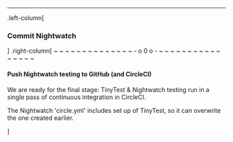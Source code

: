 ---
.left-column[
  ### Commit Nightwatch
]
.right-column[
~ ~ ~ ~ ~ ~ ~ ~ ~ ~ ~ ~ ~ ~ - o 0 o - ~ ~ ~ ~ ~ ~ ~ ~ ~ ~ ~ ~ ~ ~ ~ ~

#### Push Nightwatch testing to GitHub (and CircleCI)

We are ready for the final stage: TinyTest & Nightwatch testing run in
a single pass of continuous integration in CircleCI.

The Nightwatch 'circle.yml' includes set up of TinyTest, so it can overwrite the one created earlier.


<!-- -->]
